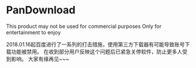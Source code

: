 # PanDownload
This product may not be used for commercial purposes Only for entertainment to enjoy

2018.01.16起百度进行了一系列的打击措施，使用第三方下载器有可能导致账号下载功能被禁用。
在收到部分用户反映这个问题后已紧急关停软件，防止更多人受到影响。
大家有缘再见~~~
